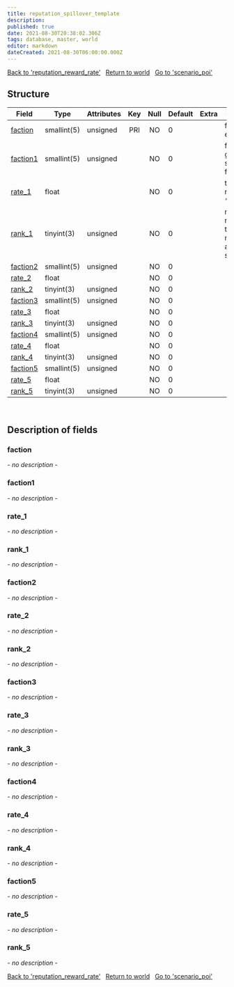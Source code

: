 ```yaml
---
title: reputation_spillover_template
description: 
published: true
date: 2021-08-30T20:38:02.306Z
tags: database, master, world
editor: markdown
dateCreated: 2021-08-30T06:00:00.000Z
---
```


<a href="https://trinitycore.info/de/database/master/world/reputation_reward_rate" class="mt-5 v-btn v-btn--depressed v-btn--flat v-btn--outlined theme--light v-size--default darkblue--text text--lighten-3"><span class="v-btn__content"><i aria-hidden="true" class="v-icon notranslate v-icon--left mdi mdi-arrow-left theme--light"></i><span>Back to 'reputation_reward_rate'</span></span></a>&nbsp;&nbsp;&nbsp;<a href="https://trinitycore.info/de/database/master/world/home" class="mt-5 v-btn v-btn--depressed v-btn--flat v-btn--outlined theme--light v-size--default darkblue--text text--lighten-3"><span class="v-btn__content"><i aria-hidden="true" class="v-icon notranslate v-icon--left mdi mdi-home-outline theme--light"></i><span>Return to world</span></span></a>&nbsp;&nbsp;&nbsp;<a href="https://trinitycore.info/de/database/master/world/scenario_poi" class="mt-5 v-btn v-btn--depressed v-btn--flat v-btn--outlined theme--light v-size--default darkblue--text text--lighten-3"><span class="v-btn__content"><span>Go to 'scenario_poi'</span><i aria-hidden="true" class="v-icon notranslate v-icon--right mdi mdi-arrow-right theme--light"></i></span></a>

## Structure

| Field | Type | Attributes | Key | Null | Default | Extra | Comment |
| --- | --- | --- | :---: | :---: | --- | --- | --- |
| [faction](#faction) | smallint(5) | unsigned | PRI | NO | 0 |  | faction entry |
| [faction1](#faction1) | smallint(5) | unsigned |  | NO | 0 |  | faction to give spillover for |
| [rate_1](#rate_1) | float |  |  | NO | 0 |  | the given rep points * rate |
| [rank_1](#rank_1) | tinyint(3) | unsigned |  | NO | 0 |  | max rank,above this will not give any spillover |
| [faction2](#faction2) | smallint(5) | unsigned |  | NO | 0 |  |  |
| [rate_2](#rate_2) | float |  |  | NO | 0 |  |  |
| [rank_2](#rank_2) | tinyint(3) | unsigned |  | NO | 0 |  |  |
| [faction3](#faction3) | smallint(5) | unsigned |  | NO | 0 |  |  |
| [rate_3](#rate_3) | float |  |  | NO | 0 |  |  |
| [rank_3](#rank_3) | tinyint(3) | unsigned |  | NO | 0 |  |  |
| [faction4](#faction4) | smallint(5) | unsigned |  | NO | 0 |  |  |
| [rate_4](#rate_4) | float |  |  | NO | 0 |  |  |
| [rank_4](#rank_4) | tinyint(3) | unsigned |  | NO | 0 |  |  |
| [faction5](#faction5) | smallint(5) | unsigned |  | NO | 0 |  |  |
| [rate_5](#rate_5) | float |  |  | NO | 0 |  |  |
| [rank_5](#rank_5) | tinyint(3) | unsigned |  | NO | 0 |  |  |
&nbsp;
## Description of fields

### faction
*- no description -*
&nbsp;

### faction1
*- no description -*
&nbsp;

### rate_1
*- no description -*
&nbsp;

### rank_1
*- no description -*
&nbsp;

### faction2
*- no description -*
&nbsp;

### rate_2
*- no description -*
&nbsp;

### rank_2
*- no description -*
&nbsp;

### faction3
*- no description -*
&nbsp;

### rate_3
*- no description -*
&nbsp;

### rank_3
*- no description -*
&nbsp;

### faction4
*- no description -*
&nbsp;

### rate_4
*- no description -*
&nbsp;

### rank_4
*- no description -*
&nbsp;

### faction5
*- no description -*
&nbsp;

### rate_5
*- no description -*
&nbsp;

### rank_5
*- no description -*
&nbsp;

<a href="https://trinitycore.info/de/database/master/world/reputation_reward_rate" class="mt-5 v-btn v-btn--depressed v-btn--flat v-btn--outlined theme--light v-size--default darkblue--text text--lighten-3"><span class="v-btn__content"><i aria-hidden="true" class="v-icon notranslate v-icon--left mdi mdi-arrow-left theme--light"></i><span>Back to 'reputation_reward_rate'</span></span></a>&nbsp;&nbsp;&nbsp;<a href="https://trinitycore.info/de/database/master/world/home" class="mt-5 v-btn v-btn--depressed v-btn--flat v-btn--outlined theme--light v-size--default darkblue--text text--lighten-3"><span class="v-btn__content"><i aria-hidden="true" class="v-icon notranslate v-icon--left mdi mdi-home-outline theme--light"></i><span>Return to world</span></span></a>&nbsp;&nbsp;&nbsp;<a href="https://trinitycore.info/de/database/master/world/scenario_poi" class="mt-5 v-btn v-btn--depressed v-btn--flat v-btn--outlined theme--light v-size--default darkblue--text text--lighten-3"><span class="v-btn__content"><span>Go to 'scenario_poi'</span><i aria-hidden="true" class="v-icon notranslate v-icon--right mdi mdi-arrow-right theme--light"></i></span></a>

